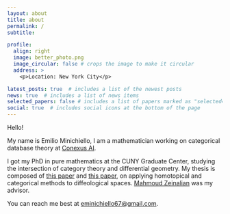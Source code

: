 ```yaml
---
layout: about
title: about
permalink: /
subtitle:

profile:
  align: right
  image: better_photo.png
  image_circular: false # crops the image to make it circular
  address: >
    <p>Location: New York City</p>

latest_posts: true  # includes a list of the newest posts
news: true  # includes a list of news items
selected_papers: false # includes a list of papers marked as "selected={true}"
social: true  # includes social icons at the bottom of the page
---
```


Hello!

My name is Emilio Minichiello, I am a mathematician working on categorical database theory at [Conexus AI](https://conexus.com/). 

I got my PhD in pure mathematics at the CUNY Graduate Center, studying the intersection of category theory and differential geometry. My thesis is composed of [this paper](https://arxiv.org/abs/2202.11023) and [this paper](https://arxiv.org/abs/2401.09400), on applying homotopical and categorical methods to diffeological spaces. [Mahmoud Zeinalian](https://www.zeinalian.com/) was my advisor.

You can reach me best at [eminichiello67@gmail.com](mailto:eminichiello67@gmail.com).
